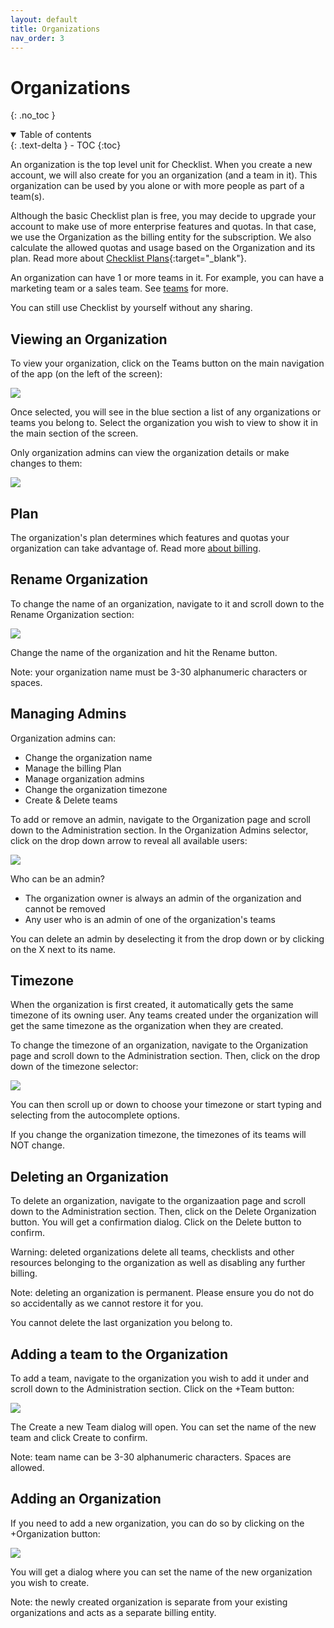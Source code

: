 ```yaml
---
layout: default
title: Organizations
nav_order: 3
---
```

# Organizations
{: .no_toc }

<details open markdown="block">
  <summary>
    Table of contents
  </summary>
  {: .text-delta }
- TOC
{:toc}
</details>

An organization is the top level unit for Checklist. When you create a new account, we will also create for you an organization (and a team in it). This organization can be used by you alone or with  more people as part of a team(s). 

Although the basic Checklist plan is free, you may decide to upgrade your account to make use of more enterprise features and quotas. In that case, we use the Organization as the billing entity for the subscription. We also calculate the allowed quotas and usage based on the Organization and its plan. Read more about [Checklist Plans](https://checklist.com/pricing/){:target="_blank"}.

An organization can have 1 or more teams in it. For example, you can have a marketing team or a sales team. See [teams](/teams/teams) for more. 

You can still use Checklist by yourself without any sharing.

## Viewing an Organization
To view your organization, click on the Teams button on the main navigation of the app (on the left of the screen):

![](/assets/images/organizations/organization-navigate.png)

Once selected, you will see in the blue section a list of any organizations or teams you belong to. Select the organization you wish to view to show it in the main section of the screen.

Only organization admins can view the organization details or make changes to them:

![](/assets/images/organizations/organization-admin.png)

## Plan
The organization's plan determines which features and quotas your organization can take advantage of. Read more [about billing](/billing).

## Rename Organization
To change the name of an organization, navigate to it and scroll down to the Rename Organization section:

![](/assets/images/organizations/organization-rename.png)

Change the name of the organization and hit the Rename button.

Note: your organization name must be 3-30 alphanumeric characters or spaces.

## Managing Admins

Organization admins can:
* Change the organization name
* Manage the billing Plan
* Manage organization admins
* Change the organization timezone
* Create & Delete teams

To add or remove an admin, navigate to the Organization page and scroll down to the Administration section. In the Organization Admins selector, click on the drop down arrow to reveal all available users:

![](/assets/images/organizations/organization-admins.png)

Who can be an admin?
* The organization owner is always an admin of the organization and cannot be removed
* Any user who is an admin of one of the organization's teams

You can delete an admin by deselecting it from the drop down or by clicking on the X next to its name. 

## Timezone
When the organization is first created, it automatically gets the same timezone of its owning user. Any teams created under the organization will get the same timezone as the organization when they are created. 

To change the timezone of an organization, navigate to the Organization page and scroll down to the Administration section. Then, click on the drop down of the timezone selector:

![](/assets/images/organizations/organization-timezone.png)

You can then scroll up or down to choose your timezone or start typing and selecting from the autocomplete options. 

If you change the organization timezone, the timezones of its teams will NOT change.

## Deleting an Organization
To delete an organization, navigate to the organizaation page and scroll down to the Administration section. Then, click on the Delete Organization button. You will get a confirmation dialog. Click on the Delete button to confirm.

Warning: deleted organizations delete all teams, checklists and other resources belonging to the organization as well as disabling any further billing.

Note: deleting an organization is permanent. Please ensure you do not do so accidentally as we cannot restore it for you.

You cannot delete the last organization you belong to.

## Adding a team to the Organization

To add a team, navigate to the organization you wish to add it under and scroll down to the Administration section. Click on the +Team button:

![](/assets/images/teams/team-add.png)

The Create a new Team dialog will open. You can set the name of the new team and click Create to confirm. 

Note: team name can be 3-30 alphanumeric characters. Spaces are allowed.

## Adding an Organization
If you need to add a new organization, you can do so by clicking on the +Organization button:

![](/assets/images/organizations/organization-add.png)

You will get a dialog where you can set the name of the new organization you wish to create. 

Note: the newly created organization is separate from your existing organizations and acts as a separate billing entity. 